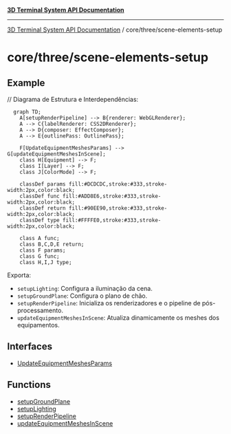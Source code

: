 [**3D Terminal System API Documentation**](../../../README.md)

***

[3D Terminal System API Documentation](../../../README.md) / core/three/scene-elements-setup

# core/three/scene-elements-setup

## Example

// Diagrama de Estrutura e Interdependências:
```mermaid
  graph TD;
    A[setupRenderPipeline] --> B{renderer: WebGLRenderer};
    A --> C{labelRenderer: CSS2DRenderer};
    A --> D{composer: EffectComposer};
    A --> E{outlinePass: OutlinePass};

    F[UpdateEquipmentMeshesParams] --> G[updateEquipmentMeshesInScene];
    class H[Equipment] --> F;
    class I[Layer] --> F;
    class J[ColorMode] --> F;

    classDef params fill:#DCDCDC,stroke:#333,stroke-width:2px,color:black;
    classDef func fill:#ADD8E6,stroke:#333,stroke-width:2px,color:black;
    classDef return fill:#90EE90,stroke:#333,stroke-width:2px,color:black;
    classDef type fill:#FFFFE0,stroke:#333,stroke-width:2px,color:black;

    class A func;
    class B,C,D,E return;
    class F params;
    class G func;
    class H,I,J type;
```

Exporta:
- `setupLighting`: Configura a iluminação da cena.
- `setupGroundPlane`: Configura o plano de chão.
- `setupRenderPipeline`: Inicializa os renderizadores e o pipeline de pós-processamento.
- `updateEquipmentMeshesInScene`: Atualiza dinamicamente os meshes dos equipamentos.

## Interfaces

- [UpdateEquipmentMeshesParams](interfaces/UpdateEquipmentMeshesParams.md)

## Functions

- [setupGroundPlane](functions/setupGroundPlane.md)
- [setupLighting](functions/setupLighting.md)
- [setupRenderPipeline](functions/setupRenderPipeline.md)
- [updateEquipmentMeshesInScene](functions/updateEquipmentMeshesInScene.md)
